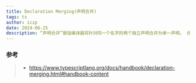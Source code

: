 ```yaml
---
title: Declaration Merging(声明合并)
tags: ts
author: iczp
date: 2024-06-25
description: “声明合并”是指编译器将针对同一个名字的两个独立声明合并为单一声明。 合并后的声明同时拥有原先两个声明的特性。 任何数量的声明都可被合并；不局限于两个声明。
---
```




### 参考

> - https://www.typescriptlang.org/docs/handbook/declaration-merging.html#handbook-content
